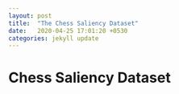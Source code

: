 ```yaml
---
layout: post
title:  "The Chess Saliency Dataset"
date:   2020-04-25 17:01:20 +0530
categories: jekyll update
---
```

# Chess Saliency Dataset
